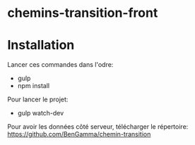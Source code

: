 # chemins-transition-front

# Installation

Lancer ces commandes dans l'odre:

* gulp
* npm install

Pour lancer le projet:

* gulp watch-dev

Pour avoir les données côté serveur, télécharger le répertoire: https://github.com/BenGamma/chemin-transition

